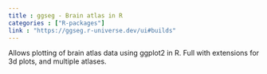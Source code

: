 ```yaml
---
title : ggseg - Brain atlas in R
categories : ["R-packages"]
link : "https://ggseg.r-universe.dev/ui#builds"
---
```


Allows plotting of brain atlas data using ggplot2 in R.
Full with extensions for 3d plots, and multiple atlases.
   
<!-- read more -->
